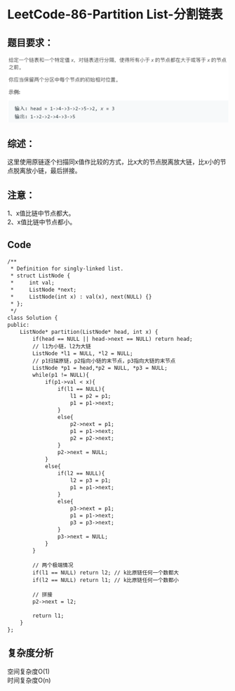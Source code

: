 # LeetCode-86-Partition List-分割链表

## 题目要求：
![avatar](https://github.com/JakeChanFangZiyuan20/MyLeetCode/blob/img/img/86.png)





## 综述：  
这里使用原链逐个扫描同x值作比较的方式，比x大的节点脱离放大链，比x小的节点脱离放小链，最后拼接。  

## 注意：
1、x值比链中节点都大。  
2、x值比链中节点都小。  

## Code
```
/**
 * Definition for singly-linked list.
 * struct ListNode {
 *     int val;
 *     ListNode *next;
 *     ListNode(int x) : val(x), next(NULL) {}
 * };
 */
class Solution {
public:
    ListNode* partition(ListNode* head, int x) {
        if(head == NULL || head->next == NULL) return head;
        // l1为小链，l2为大链
        ListNode *l1 = NULL, *l2 = NULL;
        // p1扫描原链，p2指向小链的末节点，p3指向大链的末节点
        ListNode *p1 = head,*p2 = NULL, *p3 = NULL;
        while(p1 != NULL){
            if(p1->val < x){
                if(l1 == NULL){
                    l1 = p2 = p1;
                    p1 = p1->next;
                }
                else{
                    p2->next = p1;
                    p1 = p1->next;
                    p2 = p2->next;
                }
                p2->next = NULL;
            }
            else{
                if(l2 == NULL){
                    l2 = p3 = p1;
                    p1 = p1->next;
                }
                else{
                    p3->next = p1;
                    p1 = p1->next;
                    p3 = p3->next;
                }
                p3->next = NULL;
            }
        }
        
        // 两个极端情况
        if(l1 == NULL) return l2; // k比原链任何一个数都大
        if(l2 == NULL) return l1; // k比原链任何一个数都小

        // 拼接
        p2->next = l2;

        return l1;
    }
};
```
  

## 复杂度分析
空间复杂度O(1)  
时间复杂度O(n)

